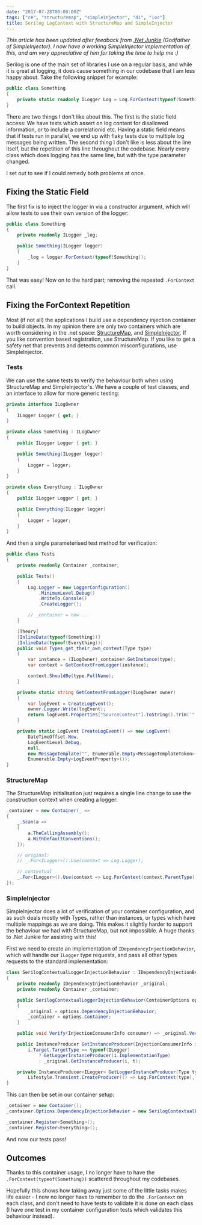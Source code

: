 ```yaml
---
date: "2017-07-28T00:00:00Z"
tags: ["c#", "structuremap", "simpleinjector", "di", "ioc"]
title: Serilog LogContext with StructureMap and SimpleInjector
---
```


*This article has been updated after feedback from [.Net Junkie](https://twitter.com/dot_NET_Junkie) (Godfather of SimpleInjector).  I now have a working SimpleInjector implementation of this, and am very appreciative of him for taking the time to help me :)*

Serilog is one of the main set of libraries I use on a regular basis, and while it is great at logging, it does cause something in our codebase that I am less happy about.  Take the following snippet for example:

```csharp
public class Something
{
    private static readonly ILogger Log = Log.ForContext(typeof(Something));
}
```

There are two things I don't like about this.  The first is the static field access:  We have tests which assert on log content for disallowed information, or to include a correlationid etc.  Having a static field means that if tests run in parallel, we end up with flaky tests due to multiple log messages being written.  The second thing I don't like is less about the line itself, but the repetition of this line throughout the codebase.  Nearly every class which does logging has the same line, but with the type parameter changed.

I set out to see if I could remedy both problems at once.

## Fixing the Static Field

The first fix is to inject the logger in via a constructor argument, which will allow tests to use their own version of the logger:

```csharp
public class Something
{
    private readonly ILogger _log;

    public Something(ILogger logger)
    {
        _log = logger.ForContext(typeof(Something));
    }
}
```

That was easy! Now on to the hard part; removing the repeated `.ForContext` call.

## Fixing the ForContext Repetition

Most (if not all) the applications I build use a dependency injection container to build objects.  In my opinion there are only two containers which are worth considering in the .net space:  [StructureMap](http://structuremap.github.io/), and [SimpleInjector](https://simpleinjector.org).  If you like convention based registration, use StructureMap.  If you like to get a safety net that prevents and detects common misconfigurations, use SimpleInjector.

### Tests

We can use the same tests to verify the behaviour both when using StructureMap and SimpleInjector's.  We have a couple of test classes, and an interface to allow for more generic testing:

```csharp
private interface ILogOwner
{
    ILogger Logger { get; }
}

private class Something : ILogOwner
{
    public ILogger Logger { get; }

    public Something(ILogger logger)
    {
        Logger = logger;
    }
}

private class Everything : ILogOwner
{
    public ILogger Logger { get; }

    public Everything(ILogger logger)
    {
        Logger = logger;
    }
}
```

And then a single parameterised test method for verification:

```csharp
public class Tests
{
    private readonly Container _container;

    public Tests()
    {
        Log.Logger = new LoggerConfiguration()
            .MinimumLevel.Debug()
            .WriteTo.Console()
            .CreateLogger();

        // _container = new ...
    }

    [Theory]
    [InlineData(typeof(Something))]
    [InlineData(typeof(Everything))]
    public void Types_get_their_own_context(Type type)
    {
        var instance = (ILogOwner)_container.GetInstance(type);
        var context = GetContextFromLogger(instance);

        context.ShouldBe(type.FullName);
    }

    private static string GetContextFromLogger(ILogOwner owner)
    {
        var logEvent = CreateLogEvent();
        owner.Logger.Write(logEvent);
        return logEvent.Properties["SourceContext"].ToString().Trim('"');
    }

    private static LogEvent CreateLogEvent() => new LogEvent(
        DateTimeOffset.Now,
        LogEventLevel.Debug,
        null,
        new MessageTemplate("", Enumerable.Empty<MessageTemplateToken>()),
        Enumerable.Empty<LogEventProperty>());
}
```


### StructureMap

The StructureMap initialisation just requires a single line change to use the construction context when creating a logger:

```csharp
_container = new Container(_ =>
{
    _.Scan(a =>
    {
        a.TheCallingAssembly();
        a.WithDefaultConventions();
    });

    // original:
    // _.For<ILogger>().Use(context => Log.Logger);

    // contextual
    _.For<ILogger>().Use(context => Log.ForContext(context.ParentType));
});
```


### SimpleInjector

SimpleInjector does a lot of verification of your container configuration, and as such deals mostly with Types, rather than instances, or types which have multiple mappings as we are doing.  This makes it slightly harder to support the behaviour we had with StructureMap, but not impossible.  A huge thanks to .Net Junkie for assisting with this!

First we need to create an implementation of  `IDependencyInjectionBehavior`, which will handle our `ILogger` type requests, and pass all other types requests to the standard implementation:

```csharp
class SerilogContextualLoggerInjectionBehavior : IDependencyInjectionBehavior
{
    private readonly IDependencyInjectionBehavior _original;
    private readonly Container _container;

    public SerilogContextualLoggerInjectionBehavior(ContainerOptions options)
    {
        _original = options.DependencyInjectionBehavior;
        _container = options.Container;
    }

    public void Verify(InjectionConsumerInfo consumer) => _original.Verify(consumer);

    public InstanceProducer GetInstanceProducer(InjectionConsumerInfo i, bool t) =>
        i.Target.TargetType == typeof(ILogger)
            ? GetLoggerInstanceProducer(i.ImplementationType)
            : _original.GetInstanceProducer(i, t);

    private InstanceProducer<ILogger> GetLoggerInstanceProducer(Type type) =>
        Lifestyle.Transient.CreateProducer(() => Log.ForContext(type), _container);
}
```

This can then be set in our container setup:

```csharp
_ontainer = new Container();
_container.Options.DependencyInjectionBehavior = new SerilogContextualLoggerInjectionBehavior(_container.Options);

_container.Register<Something>();
_container.Register<Everything>();
```

And now our tests pass!

## Outcomes

Thanks to this container usage, I no longer have to have the `.ForContext(typeof(Something))` scattered throughout my codebases.

Hopefully this shows how taking away just some of the little tasks makes life easier - I now no longer have to remember to do the `.ForContext` on each class, and don't need to have tests to validate it is done on each class (I have one test in my container configuration tests which validates this behaviour instead).

